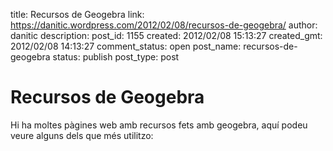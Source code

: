 title: Recursos de Geogebra
link: https://danitic.wordpress.com/2012/02/08/recursos-de-geogebra/
author: danitic
description: 
post_id: 1155
created: 2012/02/08 15:13:27
created_gmt: 2012/02/08 14:13:27
comment_status: open
post_name: recursos-de-geogebra
status: publish
post_type: post

# Recursos de Geogebra

Hi ha moltes pàgines web amb recursos fets amb geogebra, aquí podeu veure alguns dels que més utilitzo: